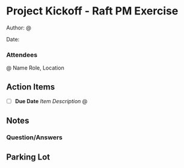 # Project Kickoff - Raft PM Exercise

Author: @

Date: 

### Attendees
@ Name Role, Location

## Action Items
- [ ] **Due Date** *Item Description* @ <Assignee>
  
## Notes

### Question/Answers


## Parking Lot
